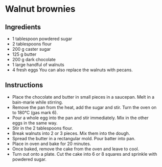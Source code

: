 # Walnut brownies

## Ingredients
- 1 tablespoon powdered sugar
- 2 tablespoons flour
- 200 g caster sugar
- 125 g butter
- 200 g dark chocolate
- 1 large handful of walnuts
- 4 fresh eggs
You can also replace the walnuts with pecans.

## Instructions
- Place the chocolate and butter in small pieces in a saucepan. Melt in a bain-marie while stirring.
- Remove the pan from the heat, add the sugar and stir. Turn the oven on to 180°C (gas mark 6).
- Pour a whole egg into the pan and stir immediately. Mix in the other eggs in the same way.
- Stir in the 2 tablespoons flour.
- Break walnuts into 2 or 3 pieces. Mix them into the dough.
- Spread the butter in a rectangular mold. Pour batter into pan.
- Place in oven and bake for 20 minutes.
- Once baked, remove the cake from the oven and leave to cool.
- Turn out onto a plate. Cut the cake into 6 or 8 squares and sprinkle with powdered sugar. 
